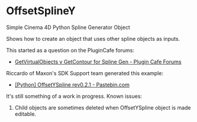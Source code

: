 # OffsetSplineY
Simple Cinema 4D Python Spline Generator Object

Shows how to create an object that uses other spline objects as inputs.

This started as a question on the PluginCafe forums:
- [GetVirtualObjects v GetContour for Spline Gen - Plugin Cafe Forums](http://www.plugincafe.com/forum/forum_posts.asp?TID=13170)

Riccardo of Maxon's SDK Support team generated this example:
- [[Python] OffsetYSpline rev0.2.1 - Pastebin.com](http://pastebin.com/LHsjdg8f)

It's still something of a work in progress. Known issues:

1. Child objects are sometimes deleted when OffsetYSpline object is made editable.